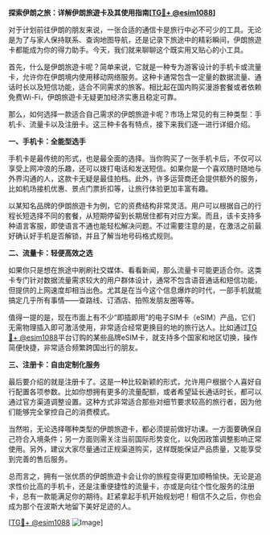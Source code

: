 **探索伊朗之旅：详解伊朗旅遊卡及其使用指南[[TG💪+ @esim1088](https://t.me/s/esim1088)]**

对于计划前往伊朗的朋友来说，一张合适的通信卡是旅行中必不可少的工具。无论是为了与家人保持联系、查询地图导航，还是记录下旅途中的精彩瞬间，伊朗旅遊卡都能成为你的得力助手。今天，我们就来聊聊这个既实用又贴心的小工具。

首先，什么是伊朗旅遊卡呢？简单来说，它就是一种专为游客设计的手机卡或流量卡，允许你在伊朗境内使用移动网络服务。这种卡通常包含一定量的数据流量、通话时长以及短信功能，适合不同需求的旅客。相比起在国内购买漫游套餐或者依赖免费Wi-Fi，伊朗旅遊卡无疑更加经济实惠且稳定可靠。

那么，如何选择一款适合自己需求的伊朗旅遊卡呢？市场上常见的有三种类型：手机卡、流量卡以及注册卡。这三种卡各有特点，接下来我们逐一进行详细介绍。

**一、手机卡：全能型选手**

手机卡是最传统的形式，也是最全面的选择。当你购买了一张手机卡后，不仅可以享受上网冲浪的乐趣，还可以拨打电话和发送短信。如果你是一个喜欢随时随地与外界沟通的人，这款卡无疑是最佳拍档。此外，许多运营商还会提供额外的服务，比如机场接机优惠、景点门票折扣等，让旅行体验更加丰富有趣。

以某知名品牌的伊朗旅遊卡为例，它的资费结构非常灵活。用户可以根据自己的行程长短选择不同的套餐，从短期停留到长期居住都有对应方案。而且，该卡支持多种语言客服，即使语言不通也能轻松解决问题。不过需要注意的是，在激活之前最好确认好手机是否解锁，并且了解当地号码格式规则。

**二、流量卡：轻便高效之选**

如果你只是想在旅途中刷刷社交媒体、看看新闻，那么流量卡可能更适合你。这类卡专门针对数据流量需求较大的用户群体设计，通常不包含语音通话和短信功能，但提供的上网速度却相当出色。尤其是在当今这个信息爆炸的时代，一部手机就能搞定几乎所有事情——查路线、订酒店、拍照发朋友圈等等。

值得一提的是，现在市面上有不少“即插即用”的电子SIM卡（eSIM）产品，它们无需物理插入即可激活使用，非常适合经常更换目的地的旅行达人。比如通过[TG💪+ @esim1088](https://t.me/s/esim1088)平台订购的某些品牌eSIM卡，就支持多个国家和地区切换，操作简便快捷，非常适合频繁跨国出行的朋友。

**三、注册卡：自由定制化服务**

最后要介绍的就是注册卡了。这是一种比较新颖的形式，允许用户根据个人喜好自行配置各项参数。比如你想拥有更多的流量配额，或者希望延长通话时长，都可以通过官方渠道调整设置。这种方式非常适合那些对细节要求较高的旅行者，因为他们能够完全掌控自己的消费模式。

当然啦，无论选择哪种类型的伊朗旅遊卡，都必须提前做好功课。一方面要确保自己符合入境条件；另一方面则需关注当前国际形势变化，以免因政策调整影响正常使用。另外，建议大家尽量通过正规渠道购买，这样既能保证产品质量，又能享受到完善的售后服务。

总而言之，拥有一张优质的伊朗旅遊卡会让你的旅程变得更加顺畅愉快。无论是追求性价比高的手机卡，还是注重便捷性的流量卡，亦或是向往个性化服务的注册卡，总有一款能满足你的期待。赶紧拿起手机开始规划吧！相信不久之后，你也会成为那个在波斯大地留下美好足迹的人。

[[TG💪+ @esim1088](https://t.me/s/esim1088) ![Image](https://i.postimg.cc/4NQfJmqS/Snipaste-2025-05-13-00-14-12.png)]